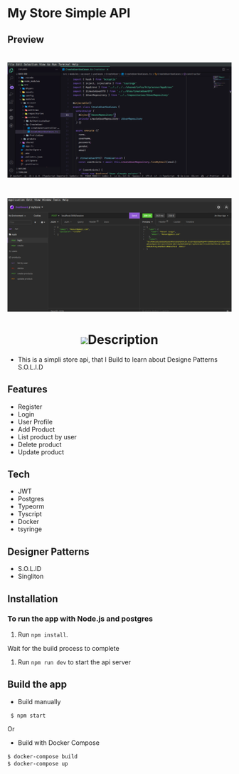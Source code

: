 # My Store Simple API

## Preview
 <h1 align = center>
    <img src="src/assets/projetoStore.png">
</h1>


 <h1 align = center>
    <img src="src/assets/loja.png">
</h1>


 <h1 align = center>
    <img src="src/assets/LojaCriada.png>
</h1>
              
              
## Description
  - This is a simpli store api, that I Build to learn about Designe Patterns S.O.L.I.D


## Features
* Register
* Login
* User Profile
* Add Product
* List product by user
* Delete product
* Update product




## Tech
* JWT
* Postgres
* Typeorm
* Tyscript
* Docker
* tsyringe

## Designer Patterns
* S.O.L.ID
* Singliton


## Installation
### To run the app with Node.js and postgres

1. Run `npm install`.

Wait for the build process to complete

1. Run `npm run dev` to start the api server



## Build the app
* Build manually
```
 $ npm start
```
Or
* Build with Docker Compose

```
$ docker-compose build
$ docker-compose up
```

